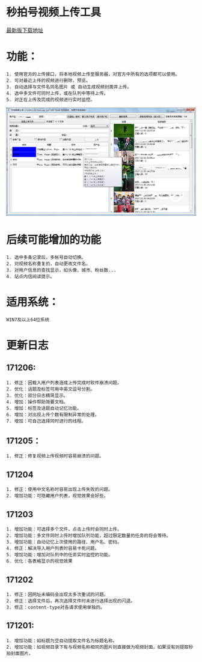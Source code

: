 秒拍号视频上传工具  
=====
[最新版下载地址](https://pan.baidu.com/s/1eRR2PSA#list/path=%2F)  
# 功能：
	1. 使用官方的上传接口，将本地视频上传至服务器，对官方中所有的选项都可以使用。
	2. 可对最近上传的视频进行删除，预览。  
	3. 自动选择与文件名同名图片 或 自动生成视频封面并上传。  
	4. 选中多文件可同时上传，或在队列中等待上传。  
	5. 对正在上传及完成的视频进行实时监控。
<img src="image/sample.png"/></br>
# 后续可能增加的功能  
    1. 选中多条记录后，多帐号自动切换。  
    2. 对视频名称重复的，自动更改文件名。
    3. 对用户信息的查找显示，如头像、城市、粉丝数...
    4. 站点内信阅读提示。
# 适用系统：
`WIN7及以上64位系统`
# 更新日志
## 171206:
    1. 修正：因载入用户列表造成上传完成时软件崩溃问题。
    2. 优化：话题及标签可用中英文逗号分割。
    3. 优化：部分日志精简显示。
    4. 增加：操作帮助简要文档。
    5. 增加：标签及话题自动记忆功能。
    6. 增加：对出现上传个数有限制异常的处理。
    7. 增加：可自己选择同时进行的线程。

## 171205：
    1. 修正：修复视频上传视频时容易崩溃的问题。

## 171204
    1. 修正：使用中文名称时容易出现上传失败的问题。
    2. 增加功能：可隐藏用户列表，视觉效果会好些。

## 171203
    1. 增加功能：可选择多个文件，点击上传时会同时上传。
    2. 增加功能：多文件同时上传时增加队列功能，超过限定数量的任务的将会等待。
    3. 增加功能：自动记忆上次使用的路径、用户名、密码。
    4. 修正：解决导入用户列表时容易卡死问题。
    5. 增加功能：增加对队列中的任务实时监控的功能。
    6. 优化：各表格显示的视觉效果

## 171202  
    1. 修正：因网址未编码会出现太多次重试的问题。  
    2. 修正：选择文件后，再次选择文件时未进行选择出现的闪退。
    3. 修正：content-type对各请求使用单独的。   

## 171201:
    1. 增加功能：如标题为空自动提取文件名为标题名称。
    2. 增加功能：如视频目录下有与视频名称相同的图片则直接做为视频封面，如果没有则提取秒拍封面图片。

